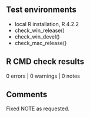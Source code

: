 ## Test environments

* local R installation, R 4.2.2
* check_win_release()
* check_win_devel()
* check_mac_release()

## R CMD check results

0 errors | 0 warnings | 0 notes

## Comments

Fixed NOTE as requested.